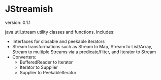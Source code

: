 JStreamish
==============
version: 0.1.1

java.util.stream utility classes and functions. 
Includes:
* Interfaces for closable and peekable iterators
* Stream transformations such as Stream to Map, Stream to List/Array, Stream to multiple Streams via a predicate/filter, and Iterator to Stream
* Converters:
  * BufferedReader to Iterator<String>
  * Iterator to Supplier
  * Supplier to PeekableIterator
 
